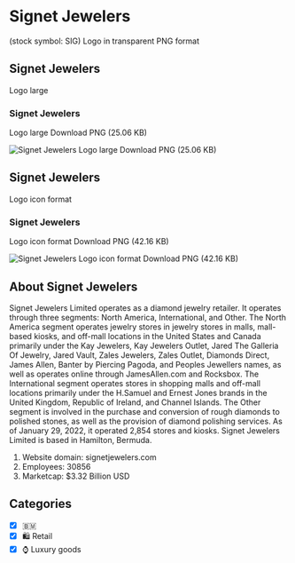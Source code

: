 # Signet Jewelers
 (stock symbol: SIG) Logo in transparent PNG format

## Signet Jewelers
 Logo large

### Signet Jewelers
 Logo large Download PNG (25.06 KB)

![Signet Jewelers
 Logo large Download PNG (25.06 KB)](/img/orig/SIG_BIG-125c7385.png)

## Signet Jewelers
 Logo icon format

### Signet Jewelers
 Logo icon format Download PNG (42.16 KB)

![Signet Jewelers
 Logo icon format Download PNG (42.16 KB)](/img/orig/SIG-62e7c38f.png)

## About Signet Jewelers


Signet Jewelers Limited operates as a diamond jewelry retailer. It operates through three segments: North America, International, and Other. The North America segment operates jewelry stores in jewelry stores in malls, mall-based kiosks, and off-mall locations in the United States and Canada primarily under the Kay Jewelers, Kay Jewelers Outlet, Jared The Galleria Of Jewelry, Jared Vault, Zales Jewelers, Zales Outlet, Diamonds Direct, James Allen, Banter by Piercing Pagoda, and Peoples Jewellers names, as well as operates online through JamesAllen.com and Rocksbox. The International segment operates stores in shopping malls and off-mall locations primarily under the H.Samuel and Ernest Jones brands in the United Kingdom, Republic of Ireland, and Channel Islands. The Other segment is involved in the purchase and conversion of rough diamonds to polished stones, as well as the provision of diamond polishing services. As of January 29, 2022, it operated 2,854 stores and kiosks. Signet Jewelers Limited is based in Hamilton, Bermuda.

1. Website domain: signetjewelers.com
2. Employees: 30856
3. Marketcap: $3.32 Billion USD


## Categories
- [x] 🇧🇲
- [x] 🛍️ Retail
- [x] ⌚ Luxury goods
